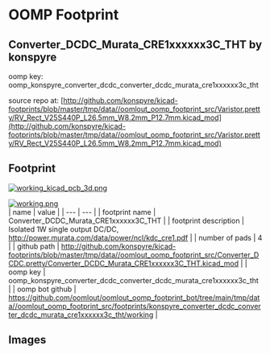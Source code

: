 # OOMP Footprint  
## Converter_DCDC_Murata_CRE1xxxxxx3C_THT  by konspyre  
  
oomp key: oomp_konspyre_converter_dcdc_converter_dcdc_murata_cre1xxxxxx3c_tht  
  
source repo at: [http://github.com/konspyre/kicad-footprints/blob/master/tmp/data//oomlout_oomp_footprint_src/Varistor.pretty/RV_Rect_V25S440P_L26.5mm_W8.2mm_P12.7mm.kicad_mod](http://github.com/konspyre/kicad-footprints/blob/master/tmp/data//oomlout_oomp_footprint_src/Varistor.pretty/RV_Rect_V25S440P_L26.5mm_W8.2mm_P12.7mm.kicad_mod)  
## Footprint  
  
[![working_kicad_pcb_3d.png](working_kicad_pcb_3d_600.png)](working_kicad_pcb_3d.png)  
  
[![working.png](working_600.png)](working.png)  
| name | value | 
| --- | --- | 
| footprint name | Converter_DCDC_Murata_CRE1xxxxxx3C_THT | 
| footprint description | Isolated 1W single output DC/DC, http://power.murata.com/data/power/ncl/kdc_cre1.pdf | 
| number of pads | 4 | 
| github path | http://github.com/konspyre/kicad-footprints/blob/master/tmp/data//oomlout_oomp_footprint_src/Converter_DCDC.pretty/Converter_DCDC_Murata_CRE1xxxxxx3C_THT.kicad_mod | 
| oomp key | oomp_konspyre_converter_dcdc_converter_dcdc_murata_cre1xxxxxx3c_tht | 
| oomp bot github | https://github.com/oomlout/oomlout_oomp_footprint_bot/tree/main/tmp/data//oomlout_oomp_footprint_src/footprints/konspyre_converter_dcdc_converter_dcdc_murata_cre1xxxxxx3c_tht/working | 
## Images  
